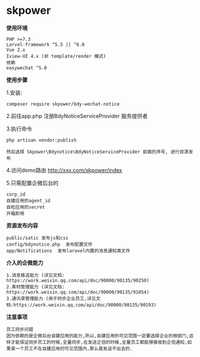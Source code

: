 # skpower

**使用环境**

```
PHP >=7.3
Larvel-framework ^5.5 || ^6.0
Vue 2.x
Iview-UI 4.x (非 template/render 模式)
依赖
easywechat ^5.0
```



**使用步骤**

1.安装: 
```
composer require skpower/bdy-wechat-notice
```

2.前往app.php 注册BdyNoticeServiceProvider 服务提供者

3.执行命令  
```
php artisan vendor:publish
```
    然后选择 Skpower\Bdynotice\BdyNoticeServiceProvider 前面的序号, 进行资源发布

4.访问demo路由   http://xxx.com/skpower/index

5.只需配置企微后台的

```
corp_id
自建应用的agent_id
自检应用的secret
开箱即用
```



**资源发布内容**

```
public/satic 发布js和css  
config/bdynotice.php  发布配置文件
app/Notifications  发布laravel内置的消息通知类文件
```


**介入的企微能力**

```
1.消息推送能力 (详见文档: https://work.weixin.qq.com/api/doc/90000/90135/90250)
2.素材管理能力 (详见文档: https://work.weixin.qq.com/api/doc/90000/90135/91054)
3.通讯录管理能力 (用于同步企业员工,详见文档:https://work.weixin.qq.com/api/doc/90000/90135/90193)
```

**注意事项**

```
员工同步问题
因为依赖的是企微后台自建应用的能力,所以,自建应用的可见范围一定要选择企业的根部门,这样才能保证同步员工的时候,全量同步,在发送企信的时候,全量员工都能够接收到企信通知,如果某一个员工不在自建应用的可见范围内,那么是发送不出去的.
```


